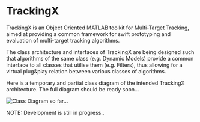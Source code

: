 # TrackingX

TrackingX is an Object Oriented MATLAB toolkit for Multi-Target Tracking, aimed at providing a common framework for swift prototyping and evaluation of multi-target tracking algorithms.  

The class architecture and interfaces of TrackingX are being designed such that algorithms of the same class (e.g. Dynamic Models) provide a common interface to all classes that utilise them (e.g. Filters), thus allowing for a virtual plug&play relation between various classes of algorithms.

Here is a temporary and partial class diagram of the intended TrackingX architecture. The full diagram should be ready soon...

![Class Diagram so far...](https://github.com/sglvladi/TrackingX/blob/dev/_docs/TrackingX%20Class%20diagram%20(draft).jpg)


NOTE: Development is still in progress.. 

